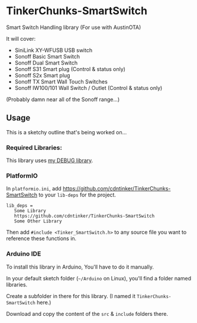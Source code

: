 # TinkerChunks-SmartSwitch

Smart Switch Handling library (For use with AustinOTA)

It will cover:
* SiniLink XY-WFUSB USB switch
* Sonoff Basic Smart Switch
* Sonoff Dual Smart Switch
* Sonoff S31 Smart plug (Control & status only)
* Sonoff S2x Smart plug
* Sonoff TX Smart Wall Touch Switches
* Sonoff IW100/101 Wall Switch / Outlet (Control & status only)

(Probably damn near all of the Sonoff range...)

## Usage

This is a sketchy outline that's being worked on...

### Required Libraries:

This library uses [my DEBUG library](https://github.com/cdntinker/TinkerLibs-DEBUG).

### PlatformIO
In `platformio.ini`, add https://github.com/cdntinker/TinkerChunks-SmartSwitch to your `lib-deps` for the project.

```
lib_deps =
   Some Library
   https://github.com/cdntinker/TinkerChunks-SmartSwitch
   Some Other Library
```

Then add `#include <Tinker_SmartSwitch.h>` to any source file you want to reference these functions in.

### Arduino IDE
To install this library in Arduino, You'll have to do it manually.

In your default sketch folder (`~/Arduino` on Linux), you'll find a folder named libraries.

Create a subfolder in there for this library.  (I named it `TinkerChunks-SmartSwitch` here.)

Download and copy the content of the `src` & `include` folders there.
